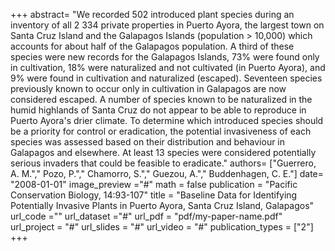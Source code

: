 +++
abstract= "We recorded 502 introduced plant species during an inventory of all 2 334 private properties in Puerto Ayora, the largest town on Santa Cruz Island and the Galapagos Islands (population > 10,000) which accounts for about half of the Galapagos population. A third of these species were new records for the Galapagos Islands, 73% were found only in cultivation, 18% were naturalized and not cultivated (in Puerto Ayora), and 9% were found in cultivation and naturalized (escaped). Seventeen species previously known to occur only in cultivation in Galapagos are now considered escaped. A number of species known to be naturalized in the humid highlands of Santa Cruz do not appear to be able to reproduce in Puerto Ayora's drier climate. To determine which introduced species should be a priority for control or eradication, the potential invasiveness of each species was assessed based on their distribution and behaviour in Galapagos and elsewhere. At least 13 species were considered potentially serious invaders that could be feasible to eradicate."
authors= ["Guerrero, A. M."," Pozo, P."," Chamorro, S."," Guezou, A."," Buddenhagen, C. E."]
date= "2008-01-01"
image_preview ="#"
math = false
publication = "Pacific Conservation Biology, 14:93-107"
title = "Baseline Data for Identifying Potentially Invasive Plants in Puerto Ayora, Santa Cruz Island, Galapagos"
url_code =""
url_dataset ="#"
url_pdf = "pdf/my-paper-name.pdf"
url_project = "#"
url_slides = "#"
url_video = "#"
publication_types = ["2"]
+++
 